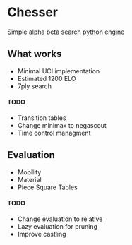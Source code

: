 # Chesser
Simple alpha beta search python engine

## What works
* Minimal UCI implementation
* Estimated 1200 ELO
* 7ply search

#### TODO
* Transition tables
* Change minimax to negascout
* Time control managment

## Evaluation
* Mobility
* Material
* Piece Square Tables

#### TODO
* Change evaluation to relative
* Lazy evaluation for pruning
* Improve castling
